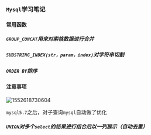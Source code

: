 ### `Mysql`学习笔记

#### 常用函数

##### `GROUP_CONCAT`用来对索格数据进行合并



##### `SUBSTRING_INDEX(str，param，index)`对字符串切割



##### `ORDER BY`排序

#### 注意事项

![1552618730604](E:/学习笔记/mysql学习笔记_001.png)

`mysql5.7`之后，对子查询`mysql`自动做了优化



##### `UNION`对多个`select`的结果进行组合后以一列展示（自动去重）